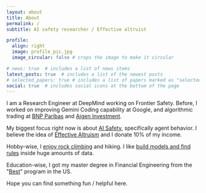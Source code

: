 ```yaml
---
layout: about
title: About
permalink: /
subtitle: AI safety researcher / Effective altruist 

profile:
  align: right
  image: profile_pic.jpg
  image_circular: false # crops the image to make it circular

# news: true  # includes a list of news items
latest_posts: true  # includes a list of the newest posts
# selected_papers: true # includes a list of papers marked as "selected={true}"
social: true  # includes social icons at the bottom of the page
---
```


I am a Research Engineer at DeepMind working on Frontier Safety. Before, I worked on improving Gemini Coding capability at Google, and algorithmic trading at [BNP Paribas](https://group.bnpparibas/en/) and [Aigen Investment](http://www.aigen-im.com/).

My biggest focus right now is about [AI Safety](https://ziyuewang25.github.io/blog/2023/AI-Safety/), specifically agent behavior. I believe the idea of [Effective Altruism](https://80000hours.org/2020/08/misconceptions-effective-altruism/?utm_source=google&utm_medium=cpc&utm_campaign=80KMAR-EA/LTism&utm_content=145184936813&utm_term=effective%20altruism&gclid=CjwKCAjw5_GmBhBIEiwA5QSMxBaVik5xPNtCy6BxyqMy4EVvjN63iBJwNsi11v8uCi8sMDp82joXEhoCTsEQAvD_BwE) and I donate 10% of my income.

Hobby-wise, I [enjoy rock climbing](https://www.instagram.com/p/CVG0jDqJMqJ/?utm_source=ig_web_button_share_sheet) and hiking. I like [build models and find rules](https://www.kaggle.com/vincentwang25/Home) inside huge amounts of data.

Education-wise, I got my master degree in Financial Engineering from the "[Best](https://quantnet.com/mfe-programs-rankings/)" program in the US.

Hope you can find something fun / helpful here.